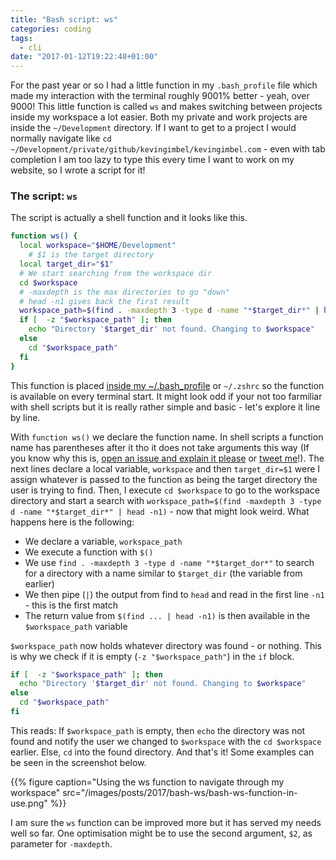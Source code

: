 ```yaml
---
title: "Bash script: ws"
categories: coding
tags:
  - cli
date: "2017-01-12T19:22:48+01:00"
---
```


For the past year or so I had a little function in my `.bash_profile` file which made my interaction with the terminal roughly 9001% better - yeah, over 9000! This little function is called `ws` and makes switching between projects inside my workspace a lot easier. Both my private and work projects are inside the `~/Development` directory. If I want to get to a project I would normally navigate like `cd ~/Development/private/github/kevingimbel/kevingimbel.com` - even with tab completion I am too lazy to type this every time I want to work on my website, so I wrote a script for it!

### The script: `ws`

The script is actually a shell function and it looks like this.

```sh
function ws() {
  local workspace="$HOME/Development"
	# $1 is the target directory
  local target_dir="$1"
  # We start searching from the workspace dir
  cd $workspace
  # -maxdepth is the max directories to go "down"
  # head -n1 gives back the first result
  workspace_path=$(find . -maxdepth 3 -type d -name "*$target_dir*" | head -n1)
  if [  -z "$workspace_path" ]; then
    echo "Directory '$target_dir' not found. Changing to $workspace"
  else
    cd "$workspace_path"
  fi
}
```

This function is placed [inside my ~/.bash_profile](https://github.com/kevingimbel/dotfiles/blob/997590a65c134326ca051e1e28a78f947673831d/.zshrc#L14-L28) or `~/.zshrc` so the function is available on every terminal start. It might look odd if your not too farmiliar with shell scripts but it is really rather simple and basic - let's explore it line by line.

With `function ws()` we declare the function name. In shell scripts a function name has parentheses after it tho it does not take arguments this way (If you know why this is, [open an issue and explain it please](https://github.com/kevingimbel/kevingimbel.com/issues) or [tweet me](https://twitter.com/_kevinatari)!). The next lines declare a local variable, `workspace` and then `target_dir=$1` were I assign whatever is passed to the function as being the target directory the user is trying to find. Then, I execute `cd $workspace` to go to the workspace directory and start a search with `workspace_path=$(find -maxdepth 3 -type d -name "*$target_dir*" | head -n1)` - now that might look weird. What happens here is the following:

* We declare a variable, `workspace_path`
* We execute a function with `$()`
* We use `find . -maxdepth 3 -type d -name "*$target_dor*"` to search for a `d`irectory with a name similar to `$target_dir` (the variable from earlier)
* We then pipe (`|`) the output from find to `head` and read in the first line `-n1` - this is the first match
* The return value from `$(find ... | head -n1)` is then available in the `$workspace_path` variable

`$workspace_path` now holds whatever directory was found - or nothing. This is why we check if it is empty (`-z "$workspace_path"`) in the `if` block.

```sh
if [  -z "$workspace_path" ]; then
  echo "Directory '$target_dir' not found. Changing to $workspace"
else
  cd "$workspace_path"
fi
```

This reads: If `$workspace_path` is empty, then `echo` the directory was not found and notify the user we changed to `$workspace` with the `cd $workspace` earlier. Else, `cd` into the found directory. And that's it! Some examples can be seen in the screenshot below.

{{% figure caption="Using the ws function to navigate through my workspace" src="/images/posts/2017/bash-ws/bash-ws-function-in-use.png" %}}

I am sure the `ws` function can be improved more but it has served my needs well so far. One optimisation might be to use the second argument, `$2`, as parameter for `-maxdepth`.
